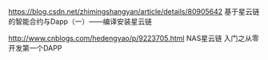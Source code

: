 https://blog.csdn.net/zhimingshangyan/article/details/80905642  基于星云链的智能合约与Dapp（一）——编译安装星云链

http://www.cnblogs.com/hedengyao/p/9223705.html  NAS星云链 入门之从零开发第一个DAPP